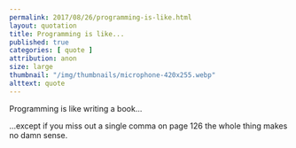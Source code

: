 ```yaml
---
permalink: 2017/08/26/programming-is-like.html
layout: quotation
title: Programming is like...
published: true
categories: [ quote ]
attribution: anon
size: large
thumbnail: "/img/thumbnails/microphone-420x255.webp"
alttext: quote
---
```


Programming is like writing a book...

...except if you miss out a single comma on page 126 the whole thing makes no damn sense.
